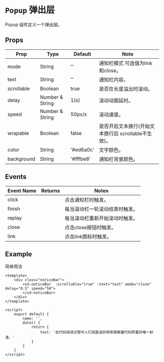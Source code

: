 # `Popup` 弹出层
Popup 组件定义一个弹出层。

## Props
| Prop | Type | Default | Note |
|---|---|---|---|
| mode | String | '' | 通知栏模式 可选值为link和close。
| text | String | '' | 通知栏内容。
| scrollable | Boolean | true | 是否在长度溢出时滚动。
| delay | Number & String | 1(s) | 滚动动画延时。
| speed | Number & String | 50px/s | 滚动速度。
| wrapable | Boolean | false | 是否开启文本换行(开始文本换行后 scrollable不生效)。
| color | String | '#ed6a0c' | 文字颜色。
| background | String | '#fffbe8' | 通知栏背景颜色。

## Events
| Event Name | Returns | Notes |
|---|---|---|
| click |  | 点击通知栏时触发。
| finish |  | 每当滚动栏一轮滚动结束时触发。
| replay |  | 每当滚动栏重新开始滚动时触发。
| close |  | 点击close按钮时触发。
| link |  | 点击link图标时触发。

<!--
## Methods
None.

## Static Props
None.

## Static Methods
None.
-->

## Example
简单用法
```
<template>
    <div class="noticeBar">
        <sd-noticeBar  :scrollable="true" :text="text" mode="close" delay="0.5" speed="50">
        </sd-noticeBar>
    </div>
</template>

<script>
    export default {
        name: '',
        data() {
            return {
                text: '在代码阅读过程中人们说脏话的频率是衡量代码质量的唯一标准。'
            }
        }
    }
</script>

```
